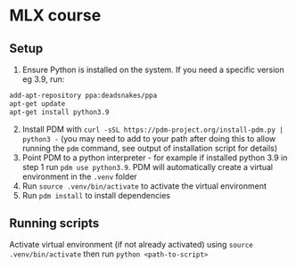 # MLX course

## Setup

1. Ensure Python is installed on the system. If you need a specific version eg 3.9, run:
```bash
add-apt-repository ppa:deadsnakes/ppa
apt-get update
apt-get install python3.9
```
2. Install PDM with `curl -sSL https://pdm-project.org/install-pdm.py | python3 -` (you may need to add to your path after doing this to allow running the `pdm` command, see output of installation script for details)
3. Point PDM to a python interpreter - for example if installed python 3.9 in step 1 run `pdm use python3.9`. PDM will automatically create a virtual environment in the `.venv` folder
4. Run `source .venv/bin/activate` to activate the virtual environment
5. Run `pdm install` to install dependencies

## Running scripts

Activate virtual environment (if not already activated) using `source .venv/bin/activate` then run `python <path-to-script>`
